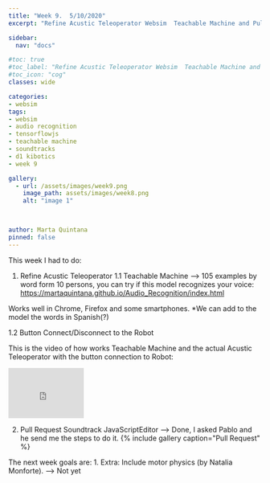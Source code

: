 ```yaml
---
title: "Week 9.  5/10/2020"
excerpt: "Refine Acustic Teleoperator Websim  Teachable Machine and Pull Request Soundtrack JS Editor "

sidebar:
  nav: "docs"

#toc: true
#toc_label: "Refine Acustic Teleoperator Websim  Teachable Machine and Pull Request Soundtrack JS Editor "
#toc_icon: "cog"
classes: wide

categories:
- websim
tags:
- websim
- audio recognition
- tensorflowjs
- teachable machine
- soundtracks
- d1 kibotics
- week 9

gallery:
  - url: /assets/images/week9.png
    image_path: assets/images/week8.png
    alt: "image 1"
  


author: Marta Quintana
pinned: false
---
```


This week I had to do:
1. Refine Acustic Teleoperator 
  1.1 Teachable Machine --> 105 examples by word form 10 persons, you can try if this model recognizes your voice:
  https://martaquintana.github.io/Audio_Recognition/index.html
  
  Works well in Chrome, Firefox and some smartphones. 
 *We can add to the model the words in Spanish(?)
  
  1.2 Button Connect/Disconnect to the Robot 
  
  This is the video of how works Teachable Machine and the actual Acustic Teleoperator with the button connection to Robot:
  <iframe width="150" height="100" src="https://youtube.com/embed/fCu2Fzi2sUw" frameborder="0" allow="autoplay; encrypted-media" allowfullscreen></iframe>

  
2. Pull Request Soundtrack JavaScriptEditor --> Done, I asked Pablo and he send me the steps to do it.
{% include gallery caption="Pull Request" %}


The next week goals are:
1.
Extra: Include motor physics (by Natalia Monforte). --> Not yet 
